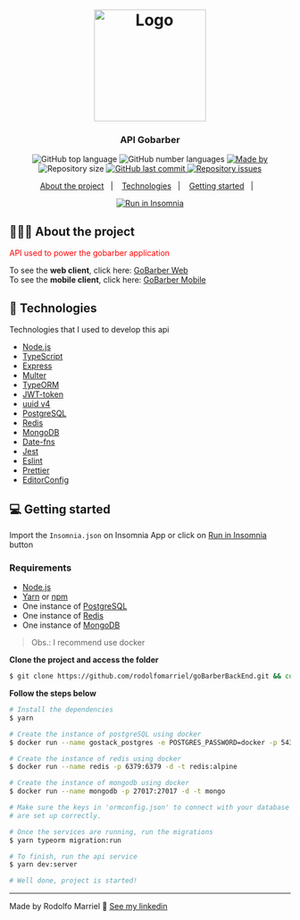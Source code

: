 <h1 align="center">
	<img alt="Logo" src="https://i.imgur.com/4OeuwN8.png" width="200px" />
</h1>

<h3 align="center">
  API Gobarber
</h3>

<p align="center">
  <img alt="GitHub top language" src="https://img.shields.io/github/languages/top/rodolfomarriel/goBarberBackEnd">
  
  <img alt="GitHub number languages" src="https://img.shields.io/github/languages/count/rodolfomarriel/goBarberBackEnd">  

  <a href="https://www.linkedin.com/in/rodolfo-marriel-a8876286/">
    <img alt="Made by" src="https://img.shields.io/badge/made%20by-Rodolfo%20Marriel-lightgrey">
  </a>
  
  <img alt="Repository size" src="https://img.shields.io/github/repo-size/rodolfomarriel/goBarberBackEnd">  
  
  <a href="https://github.com/rodolfomarriel/goBarberBackEnd/commits/master">
    <img alt="GitHub last commit" src="https://img.shields.io/github/last-commit/rodolfomarriel/goBarberBackEnd">
  </a>
  
  <a href="https://github.com/rodolfomarriel/goBarberBackEnd/issues">
    <img alt="Repository issues" src="https://img.shields.io/github/issues/rodolfomarriel/goBarberBackEnd">
  </a>
  
</p>

<p align="center">
  <a href="#-about-the-project">About the project</a>&nbsp;&nbsp;&nbsp;|&nbsp;&nbsp;&nbsp;
  <a href="#-technologies">Technologies</a>&nbsp;&nbsp;&nbsp;|&nbsp;&nbsp;&nbsp;
  <a href="#-getting-started">Getting started</a>&nbsp;&nbsp;&nbsp;|&nbsp;&nbsp;&nbsp;
</p>

<p id="insomniaButton" align="center">
  <a href="" target="_blank"><img src="https://insomnia.rest/images/run.svg" alt="Run in Insomnia"></a>
</p>

## 👨🏻‍💻 About the project

<p style="color: red;">API used to power the gobarber application</p>

To see the **web client**, click here: [GoBarber Web](https://github.com/rodolfomarriel/goBarberFrontEnd)</br>
To see the **mobile client**, click here: [GoBarber Mobile](https://github.com/rodolfomarriel/goBarberFrontendMobile)

## 🚀 Technologies

Technologies that I used to develop this api

- [Node.js](https://nodejs.org/en/)
- [TypeScript](https://www.typescriptlang.org/)
- [Express](https://expressjs.com/pt-br/)
- [Multer](https://github.com/expressjs/multer)
- [TypeORM](https://typeorm.io/#/)
- [JWT-token](https://jwt.io/)
- [uuid v4](https://github.com/thenativeweb/uuidv4/)
- [PostgreSQL](https://www.postgresql.org/)
- [Redis](https://redis.io/)
- [MongoDB](https://www.mongodb.com/)
- [Date-fns](https://date-fns.org/)
- [Jest](https://jestjs.io/)
- [Eslint](https://eslint.org/)
- [Prettier](https://prettier.io/)
- [EditorConfig](https://editorconfig.org/)

## 💻 Getting started

Import the `Insomnia.json` on Insomnia App or click on [Run in Insomnia](#insomniaButton) button

### Requirements

- [Node.js](https://nodejs.org/en/)
- [Yarn](https://classic.yarnpkg.com/) or [npm](https://www.npmjs.com/)
- One instance of [PostgreSQL](https://www.postgresql.org/)
- One instance of [Redis](https://redis.io/)
- One instance of [MongoDB](https://www.mongodb.com/)

> Obs.: I recommend use docker

**Clone the project and access the folder**

```bash
$ git clone https://github.com/rodolfomarriel/goBarberBackEnd.git && cd goBarberBackEnd
```

**Follow the steps below**

```bash
# Install the dependencies
$ yarn

# Create the instance of postgreSQL using docker
$ docker run --name gostack_postgres -e POSTGRES_PASSWORD=docker -p 5432:5432 -d postgres

# Create the instance of redis using docker
$ docker run --name redis -p 6379:6379 -d -t redis:alpine

# Create the instance of mongodb using docker
$ docker run --name mongodb -p 27017:27017 -d -t mongo

# Make sure the keys in 'ormconfig.json' to connect with your database
# are set up correctly.

# Once the services are running, run the migrations
$ yarn typeorm migration:run

# To finish, run the api service
$ yarn dev:server

# Well done, project is started!
```

---

Made by Rodolfo Marriel 👋 [See my linkedin](https://www.linkedin.com/in/rodolfo-marriel-a8876286/)
